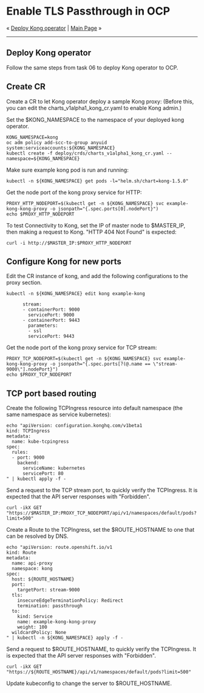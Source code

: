 # Enable TLS Passthrough in OCP

« [Deploy Kong operator](06-deploy-kong-operator.md) | [Main Page](../../README.md) »

---

## Deploy Kong operator

Follow the same steps from task 06 to deploy Kong operator to OCP.
<!--
task::cmd
-->

## Create CR

Create a CR to let Kong operator deploy a sample Kong proxy:
(Before this, you can edit the charts_v1alpha1_kong_cr.yaml to enable Kong admin.)

Set the $KONG_NAMESPACE to the namespace of your deployed kong operator.

```shell
KONG_NAMESPACE=kong
oc adm policy add-scc-to-group anyuid system:serviceaccounts:${KONG_NAMESPACE}
kubectl create -f deploy/crds/charts_v1alpha1_kong_cr.yaml --namespace=${KONG_NAMESPACE}
```

Make sure example kong pod is run and running:

```shell
kubectl -n ${KONG_NAMESPACE} get pods -l="helm.sh/chart=kong-1.5.0"
```
<!--
task::cmd
-->

Get the node port of the kong proxy service for HTTP:

```shell
PROXY_HTTP_NODEPORT=$(kubectl get -n ${KONG_NAMESPACE} svc example-kong-kong-proxy -o jsonpath="{.spec.ports[0].nodePort}")
echo $PROXY_HTTP_NODEPORT
```

To test Connectivity to Kong, set the IP of master node to $MASTER_IP, then making a request to Kong. "HTTP 404 Not Found" is expected:

```shell
curl -i http://$MASTER_IP:$PROXY_HTTP_NODEPORT
```

## Configure Kong for new ports

Edit the CR instance of kong, and add the following configurations to the proxy section.

```shell
kubectl -n ${KONG_NAMESPACE} edit kong example-kong
```

```
      stream:
      - containerPort: 9000
        servicePort: 9000
      - containerPort: 9443
        parameters:
        - ssl
        servicePort: 9443
```


Get the node port of the kong proxy service for TCP stream:

```shell
PROXY_TCP_NODEPORT=$(kubectl get -n ${KONG_NAMESPACE} svc example-kong-kong-proxy -o jsonpath="{.spec.ports[?(@.name == \"stream-9000\"].nodePort}")
echo $PROXY_TCP_NODEPORT
```

## TCP port based routing

Create the following TCPIngress resource into default namespace (the same namespace as service kubernetes):

```shell
echo "apiVersion: configuration.konghq.com/v1beta1
kind: TCPIngress
metadata:
  name: kube-tcpingress
spec:
  rules:
  - port: 9000
    backend:
      serviceName: kubernetes
      servicePort: 80
" | kubectl apply -f -
```

Send a request to the TCP stream port, to quickly verify the TCPIngress. It is expected that the API server responses with "Forbidden". 

```shell
curl -ikX GET "https://$MASTER_IP:PROXY_TCP_NODEPORT/api/v1/namespaces/default/pods?limit=500"
```

Create a Route to the TCPIngress, set the $ROUTE_HOSTNAME to one that can be resolved by DNS.

```shell
echo "apiVersion: route.openshift.io/v1
kind: Route
metadata:
  name: api-proxy
  namespace: kong
spec:
  host: ${ROUTE_HOSTNAME}
  port:
    targetPort: stream-9000
  tls:
    insecureEdgeTerminationPolicy: Redirect
    termination: passthrough
  to:
    kind: Service
    name: example-kong-kong-proxy
    weight: 100
  wildcardPolicy: None
" | kubectl -n ${KONG_NAMESPACE} apply -f -
```

Send a request to $ROUTE_HOSTNAME, to quickly verify the TCPIngress. It is expected that the API server responses with "Forbidden". 

```shell
curl -ikX GET "https://${ROUTE_HOSTNAME}/api/v1/namespaces/default/pods?limit=500"
```

Update kubeconfig to change the server to $ROUTE_HOSTNAME.
